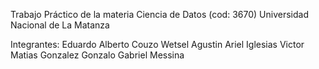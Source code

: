 Trabajo Práctico de la materia Ciencia de Datos (cod: 3670)
Universidad Nacional de La Matanza

Integrantes:
  Eduardo Alberto Couzo Wetsel
  Agustin Ariel Iglesias
  Victor Matias Gonzalez
  Gonzalo Gabriel Messina
  
